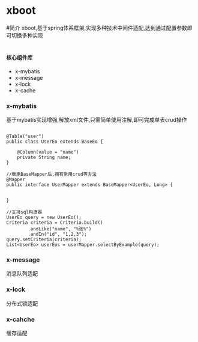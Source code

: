 # xboot

#简介
xboot,基于spring体系框架,实现多种技术中间件适配,达到通过配置参数即可切换多种实现
#

#### 核心组件库
 * x-mybatis
 * x-message
 * x-lock
 * x-cache

### x-mybatis 
   基于mybatis实现增强,解放xml文件,只需简单使用注解,即可完成单表crud操作
```

@Table("user")
public class UserEo extends BaseEo {

    @Column(value = "name")
    private String name;
}

//继承BaseMapper后,拥有常用crud等方法
@Mapper
public interface UserMapper extends BaseMapper<UserEo, Long> {


}

//支持sql构造器
UserEo query = new UserEo();
Criteria criteria = Criteria.build()
        .andLike("name", "%张%")
        .andIn("id", "1,2,3");
query.setCriteria(criteria);
List<UserEo> userEos = userMapper.selectByExample(query);

```
### x-message
消息队列适配
### x-lock
分布式锁适配
### x-cahche
缓存适配